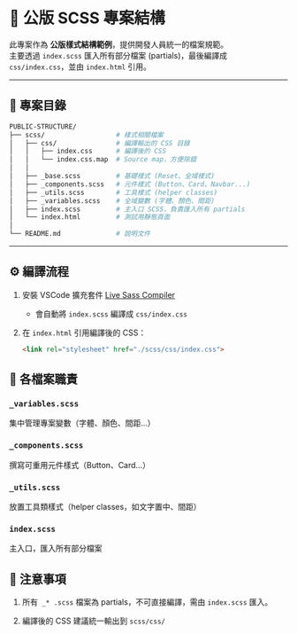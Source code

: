 # 📂 公版 SCSS 專案結構

此專案作為 **公版樣式結構範例**，提供開發人員統一的檔案規範。  
主要透過 `index.scss` 匯入所有部分檔案 (partials)，最後編譯成 `css/index.css`，並由 `index.html` 引用。

---

## 📁 專案目錄

```bash
PUBLIC-STRUCTURE/
├── scss/                  # 樣式相關檔案
│   ├── css/               # 編譯輸出的 CSS 目錄
│   │   ├── index.css      # 編譯後的 CSS
│   │   └── index.css.map  # Source map，方便除錯
│   │
│   ├── _base.scss         # 基礎樣式 (Reset、全域樣式)
│   ├── _components.scss   # 元件樣式 (Button、Card、Navbar...)
│   ├── _utils.scss        # 工具樣式 (helper classes)
│   ├── _variables.scss    # 全域變數 (字體、顏色、間距)
│   ├── index.scss         # 主入口 SCSS，負責匯入所有 partials
│   └── index.html         # 測試用靜態頁面
│
└── README.md              # 說明文件
```
---

## ⚙️ 編譯流程

1. 安裝 VSCode 擴充套件 [Live Sass Compiler](https://marketplace.visualstudio.com/items?itemName=ritwickdey.live-sass)  
   - 會自動將 `index.scss` 編譯成 `css/index.css`

2. 在 `index.html` 引用編譯後的 CSS：
   ```html
   <link rel="stylesheet" href="./scss/css/index.css">
## 📌 各檔案職責
### `_variables.scss`
集中管理專案變數（字體、顏色、間距…）
### `_components.scss`
撰寫可重用元件樣式（Button、Card…）
### `_utils.scss`
放置工具類樣式（helper classes，如文字置中、間距）
### `index.scss`
主入口，匯入所有部分檔案

## 🚀 注意事項
1. 所有` _* .scss` 檔案為 partials，不可直接編譯，需由 `index.scss` 匯入。

2. 編譯後的 CSS 建議統一輸出到 `scss/css/`




